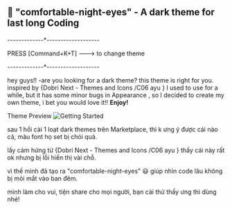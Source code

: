 #
## 🎨 "comfortable-night-eyes" - A dark theme for last long Coding
-------------*-------------------

PRESS [Command+K+T] ---> to change theme

-------------*-------------------

hey guys!!
-are you looking for a dark theme? this theme is right for you.
inspired by {Dobri Next - Themes and Icons /C06 ayu } I used to use for a while, but it has some minor bugs in Appearance , so I decided to create my own theme, i bet you would love it!! 
**Enjoy!**

Theme Preview
![Getting Started](https://user-images.githubusercontent.com/83786393/118826554-c8c04f00-b8e5-11eb-893a-4e3393e550c7.png)

sau 1 hồi cài 1 loạt dark themes trên Marketplace, thì k ưng ý được cái nào cả, màu font họ set bị chói quá.

lấy cảm hứng từ {Dobri Next - Themes and Icons /C06 ayu } thấy cái này rất ok nhưng bị lỗi hiển thị vài chỗ.

vì thế mình đã tạo ra "comfortable-night-eyes" 😃 giúp nhìn code lâu không bị mỏi mắt vào ban đêm.

mình làm cho vui, tiện share cho mọi người, bạn cài thử thấy ưng thì dùng nhé! 

